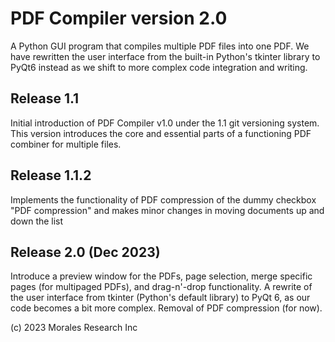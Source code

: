# PDF Compiler version 2.0
A Python GUI program that compiles multiple PDF files into one PDF. We have rewritten the user interface from the 
built-in Python's tkinter library to PyQt6 instead as we shift to more complex code integration and writing.

## Release 1.1
Initial introduction of PDF Compiler v1.0 under the 1.1 git versioning system. This version introduces the core and 
essential parts of a functioning PDF combiner for multiple files.

## Release 1.1.2
Implements the functionality of PDF compression of the dummy checkbox "PDF compression" and makes minor changes in moving
documents up and down the list

## Release 2.0 (Dec 2023)
Introduce a preview window for the PDFs, page selection, merge specific pages (for multipaged PDFs), and drag-n'-drop 
functionality. A rewrite of the user interface from tkinter (Python's default library) to PyQt 6, as our code becomes a 
bit more complex. Removal of PDF compression (for now).

(c) 2023 Morales Research Inc
